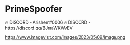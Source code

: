 # PrimeSpoofer

🔥 DISCORD - Arishem#0006
🔥 DISCORD - https://discord.gg/BJmaWKWvEV

https://www.imagevisit.com/images/2023/05/09/image.png
